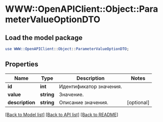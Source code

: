 # WWW::OpenAPIClient::Object::ParameterValueOptionDTO

## Load the model package
```perl
use WWW::OpenAPIClient::Object::ParameterValueOptionDTO;
```

## Properties
Name | Type | Description | Notes
------------ | ------------- | ------------- | -------------
**id** | **int** | Идентификатор значения. | 
**value** | **string** | Значение. | 
**description** | **string** | Описание значения. | [optional] 

[[Back to Model list]](../README.md#documentation-for-models) [[Back to API list]](../README.md#documentation-for-api-endpoints) [[Back to README]](../README.md)


